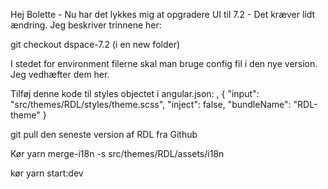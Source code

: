 Hej Bolette - Nu har det lykkes mig at opgradere UI til 7.2 - Det kræver lidt ændring. Jeg beskriver trinnene her:

git checkout dspace-7.2 (i en new folder)

I stedet for environment filerne skal man bruge config fil i den nye version. Jeg vedhæfter dem her.

Tilføj denne kode til styles objectet i angular.json:
,
{
"input": "src/themes/RDL/styles/theme.scss",
"inject": false,
"bundleName": "RDL-theme"
}


git pull den seneste version af RDL fra Github

Kør yarn merge-i18n -s src/themes/RDL/assets/i18n

kør yarn start:dev
